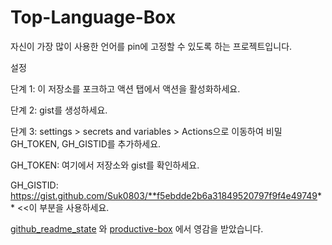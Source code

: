 # Top-Language-Box

자신이 가장 많이 사용한 언어를 pin에 고정할 수 있도록 하는 프로젝트입니다.

설정

단계 1: 이 저장소를 포크하고 액션 탭에서 액션을 활성화하세요.

단계 2: gist를 생성하세요.

단계 3: settings > secrets and variables > Actions으로 이동하여 비밀 GH_TOKEN, GH_GISTID를 추가하세요.

GH_TOKEN: 여기에서 저장소와 gist를 확인하세요.

GH_GISTID: https://gist.github.com/Suk0803/**f5ebdde2b6a31849520797f9f4e49749** <<이 부분을 사용하세요.

[github_readme_state](https://github.com/anuraghazra/github-readme-stats#top-languages-card) 와 [productive-box](https://github.com/maxam2017/productive-box) 에서 영감을 받았습니다.
